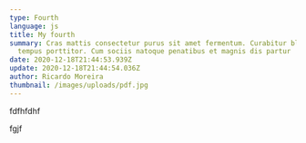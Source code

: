 ```yaml
---
type: Fourth
language: js
title: My fourth
summary: Cras mattis consectetur purus sit amet fermentum. Curabitur blandit
  tempus porttitor. Cum sociis natoque penatibus et magnis dis partur
date: 2020-12-18T21:44:53.939Z
update: 2020-12-18T21:44:54.036Z
author: Ricardo Moreira
thumbnail: /images/uploads/pdf.jpg
---
```

fdfhfdhf

fgjf